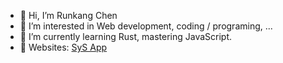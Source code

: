 - 👋 Hi, I’m Runkang Chen
- 👀 I’m interested in Web development, coding / programing, ...
- 🌱 I’m currently learning Rust, mastering JavaScript.
- 📌 Websites: [SyS App](https://www.sysapp.org/)
